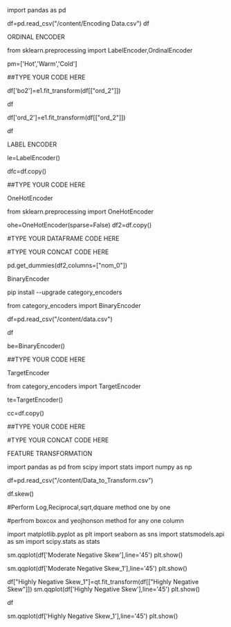 

import pandas as pd
     

df=pd.read_csv("/content/Encoding Data.csv")
df
     
ORDINAL ENCODER


from sklearn.preprocessing import LabelEncoder,OrdinalEncoder
     

pm=['Hot','Warm','Cold']
     

##TYPE YOUR CODE HERE
     

df['bo2']=e1.fit_transform(df[["ord_2"]])
     

df
     

df['ord_2']=e1.fit_transform(df[["ord_2"]])
     

df
     
LABEL ENCODER


le=LabelEncoder()
     

dfc=df.copy()
     

##TYPE YOUR CODE HERE
     
OneHotEncoder


from sklearn.preprocessing import OneHotEncoder
     

ohe=OneHotEncoder(sparse=False)
df2=df.copy()
     

#TYPE YOUR DATAFRAME CODE HERE
     

#TYPE YOUR CONCAT CODE HERE
     

pd.get_dummies(df2,columns=["nom_0"])
     
BinaryEncoder


pip install --upgrade category_encoders
     

from category_encoders import BinaryEncoder
     

df=pd.read_csv("/content/data.csv")
     

df
     

be=BinaryEncoder()
     

##TYPE YOUR CODE HERE
     
TargetEncoder


from category_encoders import TargetEncoder
     

te=TargetEncoder()
     

cc=df.copy()
     

##TYPE YOUR CODE HERE
     

#TYPE YOUR CONCAT CODE HERE
     
FEATURE TRANSFORMATION


import pandas as pd
from scipy import stats
import numpy as np
     

df=pd.read_csv("/content/Data_to_Transform.csv")
     

df.skew()
     

#Perform Log,Reciprocal,sqrt,dquare method one by one
     

#perfrom boxcox and yeojhonson method for any one column
     

import matplotlib.pyplot as plt
import seaborn as sns
import statsmodels.api as sm
import scipy.stats as stats
     

sm.qqplot(df['Moderate Negative Skew'],line='45')
plt.show()
     

sm.qqplot(df['Moderate Negative Skew_1'],line='45')
plt.show()
     

df["Highly Negative Skew_1"]=qt.fit_transform(df[["Highly Negative Skew"]])
sm.qqplot(df['Highly Negative Skew'],line='45')
plt.show()
     

df
     

sm.qqplot(df['Highly Negative Skew_1'],line='45')
plt.show()
     
